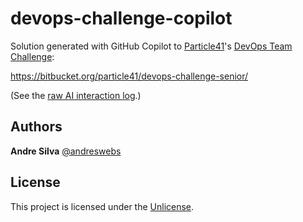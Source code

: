 # devops-challenge-copilot

Solution generated with GitHub Copilot to [Particle41](https://Particle41.com)'s
[DevOps Team Challenge](p41-challenge/README.md):

<https://bitbucket.org/particle41/devops-challenge-senior/>

(See the [raw AI interaction log](ai.log.md).)

## Authors

**Andre Silva** [@andreswebs](https://github.com/andreswebs)

## License

This project is licensed under the [Unlicense](UNLICENSE.md).
